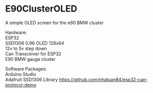 # E90ClusterOLED  
A simple OLED screen for the e90 BMW cluster  

Hardware:  
ESP32  
SSD1306 0.96 OLED 128x64  
12v to 5v step down  
Can Transceiver for ESP32  
E90 BMW gauge cluster  

Software Packages:  
Arduino Studio  
Adafruit SSD1306 Library https://github.com/nhatuan84/esp32-can-protocol-demo  
